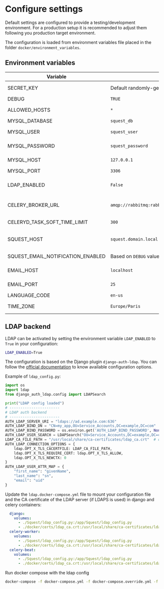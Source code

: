 # Configure settings

Default settings are configured to provide a testing/development environment. For a production setup it is recommended
to adjust them following you production target environment.

The configuration is loaded from environment variables file placed in the folder `docker/environment_variables`.

## Environment variables

| Variable                          | Default                                          | Comment                                                                                                                              |
| --------------------------------- | ------------------------------------------------ | ------------------------------------------------------------------------------------------------------------------------------------ |
| SECRET_KEY                        | Default randomly-generated                       | Django secret key used for cryptographic signing. [Doc](https://docs.djangoproject.com/en/3.2/ref/settings/#std:setting-SECRET_KEY). |
| DEBUG                             | `TRUE`                                           | Django DEBUG mode.                                                                                                                   |
| ALLOWED_HOSTS                     | `*`                                              | Comma separated list of allowed FQDN. [Doc](https://docs.djangoproject.com/en/3.2/ref/settings/#allowed-hosts).                      |
| MYSQL_DATABASE                    | `squest_db`                                      | Mysql database name.                                                                                                                 |
| MYSQL_USER                        | `squest_user`                                    | Mysql user used to connect to the DB name.                                                                                           |
| MYSQL_PASSWORD                    | `squest_password`                                | Password of the mysql user name.                                                                                                     |
| MYSQL_HOST                        | `127.0.0.1`                                      | Mysql DB host. Switch to `db` when not in dev env.                                                                                   |
| MYSQL_PORT                        | `3306`                                           | Mysql DB port.                                                                                                                       |
| LDAP_ENABLED                      | `False`                                          | Set to `True` to enable LDAP based authentication. See configuration below.                                                          |
| CELERY_BROKER_URL                 | `amqp://rabbitmq:rabbitmq@localhost:5672/squest` | Rabbitmq URL. Replace `localhost` by `rabbitmq` when not in dev env.                                                                 |
| CELERYD_TASK_SOFT_TIME_LIMIT      | `300`                                            | Async task execution timeout. [Doc](https://docs.celeryproject.org/en/v2.2.4/configuration.html#celeryd-task-soft-time-limit).       |
| SQUEST_HOST                       | `squest.domain.local`                            | Domain name used as email sender. E.g: "squest@squest.domain.local".                                                                 |
| SQUEST_EMAIL_NOTIFICATION_ENABLED | Based on `DEBUG` value by default                | Set to `True` to enable email notification.                                                                                          |
| EMAIL_HOST                        | `localhost`                                      | The SMTP host to use for sending email.                                                                                              |
| EMAIL_PORT                        | `25`                                             | Port to use for the SMTP server defined in `EMAIL_HOST`.                                                                             |
| LANGUAGE_CODE                     | `en-us`                                          | Django language. [Doc](https://docs.djangoproject.com/en/3.2/ref/settings/#language-code)                                            |
| TIME_ZONE                         | `Europe/Paris`                                   | Time zone of the server that host Squest service. [Doc](https://docs.djangoproject.com/en/3.2/ref/settings/#std:setting-TIME_ZONE)   |

## LDAP backend

LDAP can be activated by setting the environment variable `LDAP_ENABLED` to `True` in your configuration:
```bash
LDAP_ENABLED=True
```

The configuration is based on the Django plugin `django-auth-ldap`.
You can follow the [official documentation](https://django-auth-ldap.readthedocs.io/en/latest/authentication.html#)
to know available configuration options.

Example of `ldap_config.py`:

```python
import os
import ldap
from django_auth_ldap.config import LDAPSearch

print("LDAP config loaded")
# -----------------------
# LDAP auth backend
# -----------------------
AUTH_LDAP_SERVER_URI = "ldaps://ad.example.com:636"
AUTH_LDAP_BIND_DN = "CN=my_app,OU=Service_Accounts,DC=example,DC=com"
AUTH_LDAP_BIND_PASSWORD = os.environ.get('AUTH_LDAP_BIND_PASSWORD', None)
AUTH_LDAP_USER_SEARCH = LDAPSearch("OU=Service_Accounts,DC=example,DC=com", ldap.SCOPE_SUBTREE, "(uid=%(user)s)")
LDAP_CA_FILE_PATH = "/usr/local/share/ca-certificates/ldap_ca.crt"  # default path in ldap docker compose file
AUTH_LDAP_CONNECTION_OPTIONS = {
    ldap.OPT_X_TLS_CACERTFILE: LDAP_CA_FILE_PATH,
    ldap.OPT_X_TLS_REQUIRE_CERT: ldap.OPT_X_TLS_ALLOW,
    ldap.OPT_X_TLS_NEWCTX: 0
}
AUTH_LDAP_USER_ATTR_MAP = {
    "first_name": "givenName",
    "last_name": "sn",
    "email": "uid"
}
```

Update the `ldap.docker-compose.yml` file to mount your configuration file and the CA certificate of the LDAP 
server (if LDAPS is used) in django and celery containers:
```yaml
  django:
    volumes:
      - ./Squest/ldap_config.py:/app/Squest/ldap_config.py
      - ./docker/certs/ldap_ca.crt:/usr/local/share/ca-certificates/ldap_ca.crt
  celery-worker:
    volumes:
      - ./Squest/ldap_config.py:/app/Squest/ldap_config.py
      - ./docker/certs/ldap_ca.crt:/usr/local/share/ca-certificates/ldap_ca.crt
  celery-beat:
    volumes:
      - ./Squest/ldap_config.py:/app/Squest/ldap_config.py
      - ./docker/certs/ldap_ca.crt:/usr/local/share/ca-certificates/ldap_ca.crt
```

Run docker compose with the ldap config
```bash
docker-compose -f docker-compose.yml -f docker-compose.override.yml -f ldap.docker-compose.yml up 
```
